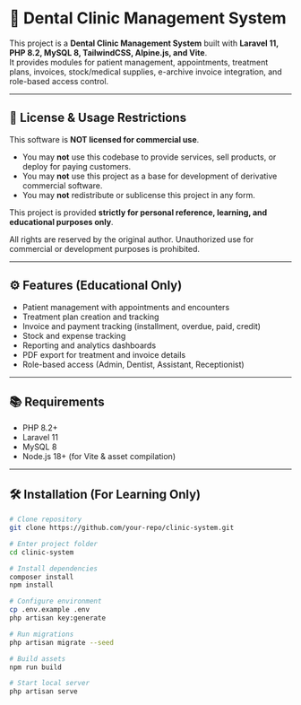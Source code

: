 # 🦷 Dental Clinic Management System

This project is a **Dental Clinic Management System** built with **Laravel 11, PHP 8.2, MySQL 8, TailwindCSS, Alpine.js, and Vite**.  
It provides modules for patient management, appointments, treatment plans, invoices, stock/medical supplies, e-archive invoice integration, and role-based access control.

---

## 🚫 License & Usage Restrictions

This software is **NOT licensed for commercial use**.  
- You may **not** use this codebase to provide services, sell products, or deploy for paying customers.  
- You may **not** use this project as a base for development of derivative commercial software.  
- You may **not** redistribute or sublicense this project in any form.  

This project is provided **strictly for personal reference, learning, and educational purposes only**.  

All rights are reserved by the original author. Unauthorized use for commercial or development purposes is prohibited.

---

## ⚙️ Features (Educational Only)

- Patient management with appointments and encounters  
- Treatment plan creation and tracking  
- Invoice and payment tracking (installment, overdue, paid, credit)  
- Stock and expense tracking  
- Reporting and analytics dashboards  
- PDF export for treatment and invoice details  
- Role-based access (Admin, Dentist, Assistant, Receptionist)  

---

## 📚 Requirements

- PHP 8.2+  
- Laravel 11  
- MySQL 8  
- Node.js 18+ (for Vite & asset compilation)  

---

## 🛠️ Installation (For Learning Only)

```bash
# Clone repository
git clone https://github.com/your-repo/clinic-system.git

# Enter project folder
cd clinic-system

# Install dependencies
composer install
npm install

# Configure environment
cp .env.example .env
php artisan key:generate

# Run migrations
php artisan migrate --seed

# Build assets
npm run build

# Start local server
php artisan serve
